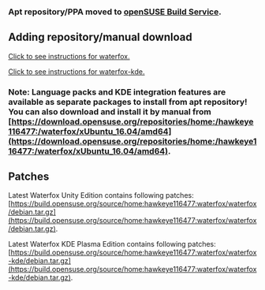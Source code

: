 ### Apt repository/PPA moved to [openSUSE Build Service](https://build.opensuse.org/project/show/home:hawkeye116477:waterfox).

## Adding repository/manual download

[Click to see instructions for waterfox.](https://software.opensuse.org//download.html?project=home%3Ahawkeye116477%3Awaterfox&package=waterfox)

[Click to see instructions for waterfox-kde.](https://software.opensuse.org//download.html?project=home%3Ahawkeye116477%3Awaterfox&package=waterfox-kde)

### Note: Language packs and KDE integration features are available as separate packages to install from apt repository! You can also download and install it by manual from [https://download.opensuse.org/repositories/home:/hawkeye116477:/waterfox/xUbuntu_16.04/amd64](https://download.opensuse.org/repositories/home:/hawkeye116477:/waterfox/xUbuntu_16.04/amd64).

## Patches
Latest Waterfox Unity Edition contains following patches: [https://build.opensuse.org/source/home:hawkeye116477:waterfox/waterfox/debian.tar.gz](https://build.opensuse.org/source/home:hawkeye116477:waterfox/waterfox/debian.tar.gz).

Latest Waterfox KDE Plasma Edition contains following patches: [https://build.opensuse.org/source/home:hawkeye116477:waterfox/waterfox-kde/debian.tar.gz](https://build.opensuse.org/source/home:hawkeye116477:waterfox/waterfox-kde/debian.tar.gz).
